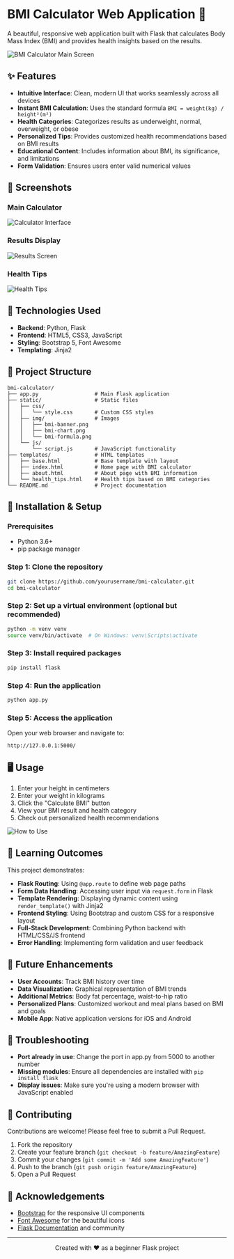 # BMI Calculator Web Application 🧮

A beautiful, responsive web application built with Flask that calculates Body Mass Index (BMI) and provides health insights based on the results.

![BMI Calculator Main Screen](/api/placeholder/800/400 "BMI Calculator Main Interface")

## ✨ Features

- **Intuitive Interface**: Clean, modern UI that works seamlessly across all devices
- **Instant BMI Calculation**: Uses the standard formula `BMI = weight(kg) / height²(m²)`
- **Health Categories**: Categorizes results as underweight, normal, overweight, or obese
- **Personalized Tips**: Provides customized health recommendations based on BMI results
- **Educational Content**: Includes information about BMI, its significance, and limitations
- **Form Validation**: Ensures users enter valid numerical values

## 📱 Screenshots

### Main Calculator
![Calculator Interface](/api/placeholder/700/350 "BMI Calculator Form")

### Results Display
![Results Screen](/api/placeholder/700/350 "BMI Results with Category")

### Health Tips
![Health Tips](/api/placeholder/700/350 "Personalized Health Recommendations")

## 🔧 Technologies Used

- **Backend**: Python, Flask
- **Frontend**: HTML5, CSS3, JavaScript
- **Styling**: Bootstrap 5, Font Awesome
- **Templating**: Jinja2

## 📁 Project Structure

```
bmi-calculator/
├── app.py                  # Main Flask application
├── static/                 # Static files
│   ├── css/
│   │   └── style.css       # Custom CSS styles
│   ├── img/                # Images
│   │   ├── bmi-banner.png
│   │   ├── bmi-chart.png
│   │   └── bmi-formula.png
│   └── js/
│       └── script.js       # JavaScript functionality
├── templates/              # HTML templates
│   ├── base.html           # Base template with layout
│   ├── index.html          # Home page with BMI calculator
│   ├── about.html          # About page with BMI information
│   └── health_tips.html    # Health tips based on BMI categories
└── README.md               # Project documentation
```

## 🚀 Installation & Setup

### Prerequisites
- Python 3.6+
- pip package manager

### Step 1: Clone the repository
```bash
git clone https://github.com/yourusername/bmi-calculator.git
cd bmi-calculator
```

### Step 2: Set up a virtual environment (optional but recommended)
```bash
python -m venv venv
source venv/bin/activate  # On Windows: venv\Scripts\activate
```

### Step 3: Install required packages
```bash
pip install flask
```

### Step 4: Run the application
```bash
python app.py
```

### Step 5: Access the application
Open your web browser and navigate to:
```
http://127.0.0.1:5000/
```

## 🖥️ Usage

1. Enter your height in centimeters
2. Enter your weight in kilograms
3. Click the "Calculate BMI" button
4. View your BMI result and health category
5. Check out personalized health recommendations

![How to Use](/api/placeholder/700/350 "Step-by-step BMI calculation")

## 🧠 Learning Outcomes

This project demonstrates:
- **Flask Routing**: Using `@app.route` to define web page paths
- **Form Data Handling**: Accessing user input via `request.form` in Flask
- **Template Rendering**: Displaying dynamic content using `render_template()` with Jinja2
- **Frontend Styling**: Using Bootstrap and custom CSS for a responsive layout
- **Full-Stack Development**: Combining Python backend with HTML/CSS/JS frontend
- **Error Handling**: Implementing form validation and user feedback

## 📝 Future Enhancements

- **User Accounts**: Track BMI history over time
- **Data Visualization**: Graphical representation of BMI trends
- **Additional Metrics**: Body fat percentage, waist-to-hip ratio
- **Personalized Plans**: Customized workout and meal plans based on BMI and goals
- **Mobile App**: Native application versions for iOS and Android

## 🐛 Troubleshooting

- **Port already in use**: Change the port in app.py from 5000 to another number
- **Missing modules**: Ensure all dependencies are installed with `pip install flask`
- **Display issues**: Make sure you're using a modern browser with JavaScript enabled

## 👥 Contributing

Contributions are welcome! Please feel free to submit a Pull Request.

1. Fork the repository
2. Create your feature branch (`git checkout -b feature/AmazingFeature`)
3. Commit your changes (`git commit -m 'Add some AmazingFeature'`)
4. Push to the branch (`git push origin feature/AmazingFeature`)
5. Open a Pull Request



## 🙏 Acknowledgements

- [Bootstrap](https://getbootstrap.com/) for the responsive UI components
- [Font Awesome](https://fontawesome.com/) for the beautiful icons
- [Flask Documentation](https://flask.palletsprojects.com/) and community

---

<p align="center">Created with ❤️ as a beginner Flask project</p>
